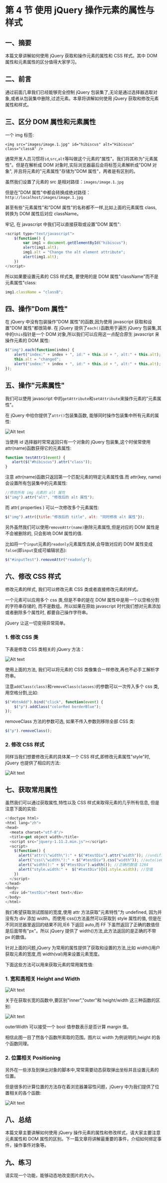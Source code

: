 # 第 4 节 使用 jQuery 操作元素的属性与样式

## 一、摘要

本篇文章讲解如何使用 jQuery 获取和操作元素的属性和 CSS 样式。其中 DOM 属性和元素属性的区分值得大家学习。

## 二、前言

通过前面几章我们已经能够完全控制 jQuery 包装集了,无论是通过选择器选取对象,或者从包装集中删除,过滤元素。本章将讲解如何使用 jQuery 获取和修改元素属性和样式。

## 三、区分 DOM 属性和元素属性

一个 img 标签:

`<img src="images/image.1.jpg" id="hibiscus" alt="Hibiscus" class="classA" />`

通常开发人员习惯将`id`,`src`,`alt`等叫做这个元素的"属性"。我们将其称为"元素属性"。但是在解析成 DOM 对象时,实际浏览器最后会将标签元素解析成"DOM 对象", 并且将元素的"元素属性"存储为"DOM 属性"，两者是有区别的。

虽然我们设置了元素的 src 是相对路径：`images/image.1.jpg`

但是在"DOM 属性"中都会转换成绝对路径：`http://localhost/images/image.1.jpg`

甚至有些"元素属性"和"DOM 属性"的名称都不一样,比如上面的元素属性 class, 转换为 DOM 属性后对应 className。

牢记, 在 javascript 中我们可以直接获取或设置"DOM 属性":

```js
<script type="text/javascript">
    $(function() {
        var img1 = document.getElementById("hibiscus");
        alert(img1.alt);
        img1.alt = "Change the alt element attribute";
        alert(img1.alt);
    })
</script> 
```

所以如果要设置元素的 CSS 样式类, 要使用的是 DOM 属性"className"而不是元素属性"class:

```js
img1.className = "classB"; 
```

## 四、操作"Dom 属性"

在 jQuery 中没有包装操作"DOM 属性"的函数,因为使用 javascript 获取和设置"DOM 属性"都很简单. 在 jQuery 提供了`each()`函数用于遍历 jQuery 包装集,其中的`this`指针是一个 DOM 对象,所以我们可以应用这一点配合原生 javascript 来操作元素的 DOM 属性:

```js
$("img").each(function(index) {
    alert("index:" + index + ", id:" + this.id + ", alt:" + this.alt);
    this.alt = "changed";
    alert("index:" + index + ", id:" + this.id + ", alt:" + this.alt);
}); 
```

## 五、操作"元素属性"

我们可以使用 javascript 中的`getAttribute`和`setAttribute`来操作元素的"元素属性"。

在 jQuery 中给你提供了`attr()`包装集函数, 能够同时操作包装集中所有元素的属性:

![Alt text](img/Attr.jpg)

当使用 id 选择器时常常返回只有一个对象的 jQuery 包装集,这个时侯常使用 attr(name)函数获得它的元素属性:

```js
function testAttr1(event) {
   alert($("#hibiscus").attr("class"));
} 
```

注意 attr(name)函数只返回第一个匹配元素的特定元素属性值.而 attr(key, name)会设置所有包装集中的元素属性:

```js
//修改所有 img 元素的 alt 属性
$("img").attr("alt", "修改后的 alt 属性"); 
```

而 attr( properties ) 可以一次修改多个元素属性:

```js
$("img").attr({title:"修改后的 title", alt: "同时修改 alt 属性"}); 
```

另外虽然我们可以使用`removeAttr(name)`删除元素属性,但是对应的 DOM 属性是不会被删除的, 只会影响 DOM 属性的值.

比如将一个`input`元素的`readonly`元素属性去掉,会导致对应的 DOM 属性变成`false`(即`input`变成可编辑状态):

```js
$("#inputTest").removeAttr("readonly"); 
```

## 六、修改 CSS 样式

修改元素的样式, 我们可以修改元素 CSS 类或者直接修改元素的样式。

一个元素可以应用多个 css 类,但是不幸的是在 DOM 属性中是用一个以空格分割的字符串存储的, 而不是数组。所以如果在原始 javascript 时代我们想对元素添加或者删除多个属性时, 都要自己操作字符串。

jQuery 让这一切变得异常简单。

### 1\. 修改 CSS 类

下表是修改 CSS 类相关的 jQuery 方法：

![Alt text](img/Class.jpg)

使用上面的方法, 我们可以将元素的 CSS 类像集合一样修改,再也不必手工解析字符串。

注意`addClass(class)`和`removeClass(classes)`的参数可以一次传入多个 css 类, 用空格分割,比如:

```js
$("#btnAdd").bind("click", function(event) {
    $("p").addClass("colorRed borderBlue");
}); 
```

removeClass 方法的参数可选, 如果不传入参数则移除全部 CSS 类:

```js
$("p").removeClass(); 
```

### 2\. 修改 CSS 样式

同样当我们想要修改元素的具体某一个 CSS 样式,即修改元素属性"style"时, jQuery 也提供了相应的方法:

![Alt text](img/cssStyle.jpg)

## 七、获取常用属性

虽然我们可以通过获取属性,特性以及 CSS 样式来取得元素的几乎所有信息, 但是注意下面的实验:

```js
<!doctype html>
<html lang="zh">
<head>
  <meata charset="utf-8"/>
  <title>get object width</title>
  <script src="jquery-1.11.2.min.js"></script>
  <script>
    $(function() {
      alert("attr(\"width\"):" + $("#testDiv").attr("width")); //undifined
      alert("css(\"width\"):" + $("#testDiv").css("width")); //auto(ie6) 或 1264px(ff)
      alert("width():" + $("#testDiv").width()); //正确的数值 1264
      alert("style.width:" +  $("#testDiv")[0].style.width); //空值
    })
  </script>
</head>
<body>
  <div id="testDiv">test text</div>
</body>
</html> 
```

我们希望获取测试图层的宽度,使用 attr 方法获取"元素特性"为 undefined, 因为并没有为 div 添加 width。而使用 css()方法虽然可以获取到 style 属性的值, 但是在不同浏览器里返回的结果不同,IE6 下返回 auto,而 FF 下虽然返回了正确的数值但是后面带有"px"。所以 jQuery 提供了 width()方法,此方法返回的是正确的不带 px 的数值。

针对上面的问题,jQuery 为常用的属性提供了获取和设置的方法,比如 width()用户获取元素的宽度,而 width(val)用来设置元素宽度。

下面这些方法可以用来获取元素的常用属性值:

### 1\. 宽和高相关 Height and Width

![Alt text](img/HeightAndWidth.jpg)

关于在获取长宽的函数中,要区别"inner","outer"和 height/width 这三种函数的区别:

![Alt text](img/division.jpg)

outerWidth 可以接受一个 bool 值参数表示是否计算 margin 值。

相信此图一目了然各个函数所索取的范围。图片以 width 为例说明的,height 的各个函数同理。

### 2\. 位置相关 Positioning

另外在一些涉及到弹出对象的脚本中,常常需要动态获取弹出坐标并且设置元素的位置。

但是很多的计算位置的方法存在着浏览器兼容性问题，jQuery 中为我们提供了位置相关的各个函数:

![Alt text](img/Positioning.jpg)

## 八、总结

本篇文章主要讲解如何使用 jQuery 操作元素的属性和修改样式，请大家主要注意元素属性和 DOM 属性的区别。下一篇文章将讲解最重要的事件，介绍如何绑定事件，操作事件对象等。

## 九、练习

请实现一个功能，能够动态地改变图片的大小。